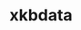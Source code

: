 ---
title: "xkbdata"
layout: cache
categories: [package, develop]
meta: {"versions": ["1.0.1"], "compilers": ["gcc@=11.1.0", "gcc@=11.4.0"], "oss": ["ubuntu20.04", "ubuntu22.04"], "platforms": ["linux"], "targets": ["x86_64_v3"], "stacks": ["data-vis-sdk", "e4s", "root"], "num_specs": 12, "num_specs_by_stack": {"root": 12, "data-vis-sdk": 6, "e4s": 6}}
spec_details: [{"hash": "qtvc3bcnd2edx5gglroulfddubfgwbcl", "compiler": "gcc@=11.1.0", "versions": ["1.0.1"], "os": "ubuntu20.04", "platform": "linux", "target": "x86_64_v3", "variants": ["build_system=autotools"], "stacks": ["root", "data-vis-sdk"], "size": "-", "tarball": "https://binaries.spack.io/develop/build_cache/linux-ubuntu20.04-x86_64_v3/gcc-11.1.0/xkbdata-1.0.1/linux-ubuntu20.04-x86_64_v3-gcc-11.1.0-xkbdata-1.0.1-qtvc3bcnd2edx5gglroulfddubfgwbcl.spack"}, {"hash": "53wl2trqox3oceryjdxcesv6mo6it4oj", "compiler": "gcc@=11.1.0", "versions": ["1.0.1"], "os": "ubuntu20.04", "platform": "linux", "target": "x86_64_v3", "variants": ["build_system=autotools"], "stacks": ["root", "data-vis-sdk"], "size": "-", "tarball": "https://binaries.spack.io/develop/build_cache/linux-ubuntu20.04-x86_64_v3/gcc-11.1.0/xkbdata-1.0.1/linux-ubuntu20.04-x86_64_v3-gcc-11.1.0-xkbdata-1.0.1-53wl2trqox3oceryjdxcesv6mo6it4oj.spack"}, {"hash": "g6psu2ls3oumvvkg4hq2hvh6fm3fauo5", "compiler": "gcc@=11.1.0", "versions": ["1.0.1"], "os": "ubuntu20.04", "platform": "linux", "target": "x86_64_v3", "variants": ["build_system=autotools"], "stacks": ["root", "data-vis-sdk"], "size": "-", "tarball": "https://binaries.spack.io/develop/build_cache/linux-ubuntu20.04-x86_64_v3/gcc-11.1.0/xkbdata-1.0.1/linux-ubuntu20.04-x86_64_v3-gcc-11.1.0-xkbdata-1.0.1-g6psu2ls3oumvvkg4hq2hvh6fm3fauo5.spack"}, {"hash": "roi4opzizy65yujk63z3nzcvfr6f2yy7", "compiler": "gcc@=11.1.0", "versions": ["1.0.1"], "os": "ubuntu20.04", "platform": "linux", "target": "x86_64_v3", "variants": ["build_system=autotools"], "stacks": ["root", "data-vis-sdk"], "size": "-", "tarball": "https://binaries.spack.io/develop/build_cache/linux-ubuntu20.04-x86_64_v3/gcc-11.1.0/xkbdata-1.0.1/linux-ubuntu20.04-x86_64_v3-gcc-11.1.0-xkbdata-1.0.1-roi4opzizy65yujk63z3nzcvfr6f2yy7.spack"}, {"hash": "qivki4arzq2b6myhvn76byql3gksdnb5", "compiler": "gcc@=11.1.0", "versions": ["1.0.1"], "os": "ubuntu20.04", "platform": "linux", "target": "x86_64_v3", "variants": ["build_system=autotools"], "stacks": ["root", "data-vis-sdk"], "size": "-", "tarball": "https://binaries.spack.io/develop/build_cache/linux-ubuntu20.04-x86_64_v3/gcc-11.1.0/xkbdata-1.0.1/linux-ubuntu20.04-x86_64_v3-gcc-11.1.0-xkbdata-1.0.1-qivki4arzq2b6myhvn76byql3gksdnb5.spack"}, {"hash": "wp3vkhgi5fsor6n5eoryniduhw62f2x7", "compiler": "gcc@=11.1.0", "versions": ["1.0.1"], "os": "ubuntu20.04", "platform": "linux", "target": "x86_64_v3", "variants": ["build_system=autotools"], "stacks": ["root", "data-vis-sdk"], "size": "-", "tarball": "https://binaries.spack.io/develop/build_cache/linux-ubuntu20.04-x86_64_v3/gcc-11.1.0/xkbdata-1.0.1/linux-ubuntu20.04-x86_64_v3-gcc-11.1.0-xkbdata-1.0.1-wp3vkhgi5fsor6n5eoryniduhw62f2x7.spack"}, {"hash": "wpe7cyfjlt66k2b3lfupssvvd3qfyora", "compiler": "gcc@=11.4.0", "versions": ["1.0.1"], "os": "ubuntu22.04", "platform": "linux", "target": "x86_64_v3", "variants": ["build_system=autotools"], "stacks": ["e4s", "root"], "size": "-", "tarball": "https://binaries.spack.io/develop/build_cache/linux-ubuntu22.04-x86_64_v3/gcc-11.4.0/xkbdata-1.0.1/linux-ubuntu22.04-x86_64_v3-gcc-11.4.0-xkbdata-1.0.1-wpe7cyfjlt66k2b3lfupssvvd3qfyora.spack"}, {"hash": "mhszxzenlnjiup4eamvl5glcxfk54pos", "compiler": "gcc@=11.4.0", "versions": ["1.0.1"], "os": "ubuntu22.04", "platform": "linux", "target": "x86_64_v3", "variants": ["build_system=autotools"], "stacks": ["e4s", "root"], "size": "-", "tarball": "https://binaries.spack.io/develop/build_cache/linux-ubuntu22.04-x86_64_v3/gcc-11.4.0/xkbdata-1.0.1/linux-ubuntu22.04-x86_64_v3-gcc-11.4.0-xkbdata-1.0.1-mhszxzenlnjiup4eamvl5glcxfk54pos.spack"}, {"hash": "2vbvsmj5l6gevdeosqn2ylsnmxemx6bu", "compiler": "gcc@=11.4.0", "versions": ["1.0.1"], "os": "ubuntu22.04", "platform": "linux", "target": "x86_64_v3", "variants": ["build_system=autotools"], "stacks": ["e4s", "root"], "size": "-", "tarball": "https://binaries.spack.io/develop/build_cache/linux-ubuntu22.04-x86_64_v3/gcc-11.4.0/xkbdata-1.0.1/linux-ubuntu22.04-x86_64_v3-gcc-11.4.0-xkbdata-1.0.1-2vbvsmj5l6gevdeosqn2ylsnmxemx6bu.spack"}, {"hash": "6d5oh7oi7ntvc5jvpbppw4e54wasqhse", "compiler": "gcc@=11.4.0", "versions": ["1.0.1"], "os": "ubuntu22.04", "platform": "linux", "target": "x86_64_v3", "variants": ["build_system=autotools"], "stacks": ["e4s", "root"], "size": "-", "tarball": "https://binaries.spack.io/develop/build_cache/linux-ubuntu22.04-x86_64_v3/gcc-11.4.0/xkbdata-1.0.1/linux-ubuntu22.04-x86_64_v3-gcc-11.4.0-xkbdata-1.0.1-6d5oh7oi7ntvc5jvpbppw4e54wasqhse.spack"}, {"hash": "d6m7v27akbmaa7fmgd5jhqz7ommjpmmw", "compiler": "gcc@=11.4.0", "versions": ["1.0.1"], "os": "ubuntu22.04", "platform": "linux", "target": "x86_64_v3", "variants": ["build_system=autotools"], "stacks": ["e4s", "root"], "size": "-", "tarball": "https://binaries.spack.io/develop/build_cache/linux-ubuntu22.04-x86_64_v3/gcc-11.4.0/xkbdata-1.0.1/linux-ubuntu22.04-x86_64_v3-gcc-11.4.0-xkbdata-1.0.1-d6m7v27akbmaa7fmgd5jhqz7ommjpmmw.spack"}, {"hash": "wjx6ml6xktf2qdfusmbjdbkrvgtu6rha", "compiler": "gcc@=11.4.0", "versions": ["1.0.1"], "os": "ubuntu22.04", "platform": "linux", "target": "x86_64_v3", "variants": ["build_system=autotools"], "stacks": ["e4s", "root"], "size": "-", "tarball": "https://binaries.spack.io/develop/build_cache/linux-ubuntu22.04-x86_64_v3/gcc-11.4.0/xkbdata-1.0.1/linux-ubuntu22.04-x86_64_v3-gcc-11.4.0-xkbdata-1.0.1-wjx6ml6xktf2qdfusmbjdbkrvgtu6rha.spack"}]
---